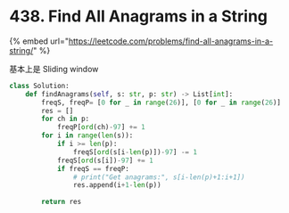 # 438. Find All Anagrams in a String

{% embed url="https://leetcode.com/problems/find-all-anagrams-in-a-string/" %}

基本上是 Sliding window

```python
class Solution:
    def findAnagrams(self, s: str, p: str) -> List[int]:
        freqS, freqP= [0 for _ in range(26)], [0 for _ in range(26)]
        res = []
        for ch in p:
            freqP[ord(ch)-97] += 1
        for i in range(len(s)):
            if i >= len(p):
                freqS[ord(s[i-len(p)])-97] -= 1
            freqS[ord(s[i])-97] += 1
            if freqS == freqP:
                # print("Get anagrams:", s[i-len(p)+1:i+1])
                res.append(i+1-len(p))
                
        return res
```

## 

